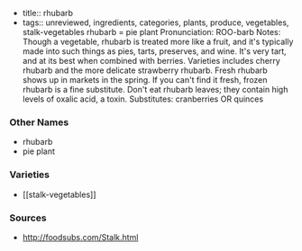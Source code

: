 - title:: rhubarb
- tags:: unreviewed, ingredients, categories, plants, produce, vegetables, stalk-vegetables
rhubarb = pie plant Pronunciation: ROO-barb Notes: Though a vegetable, rhubarb is treated more like a fruit, and it's typically made into such things as pies, tarts, preserves, and wine. It's very tart, and at its best when combined with berries. Varieties includes cherry rhubarb and the more delicate strawberry rhubarb. Fresh rhubarb shows up in markets in the spring. If you can't find it fresh, frozen rhubarb is a fine substitute. Don't eat rhubarb leaves; they contain high levels of oxalic acid, a toxin. Substitutes: cranberries OR quinces

### Other Names

* rhubarb
* pie plant

### Varieties

* [[stalk-vegetables]]

### Sources
* http://foodsubs.com/Stalk.html
